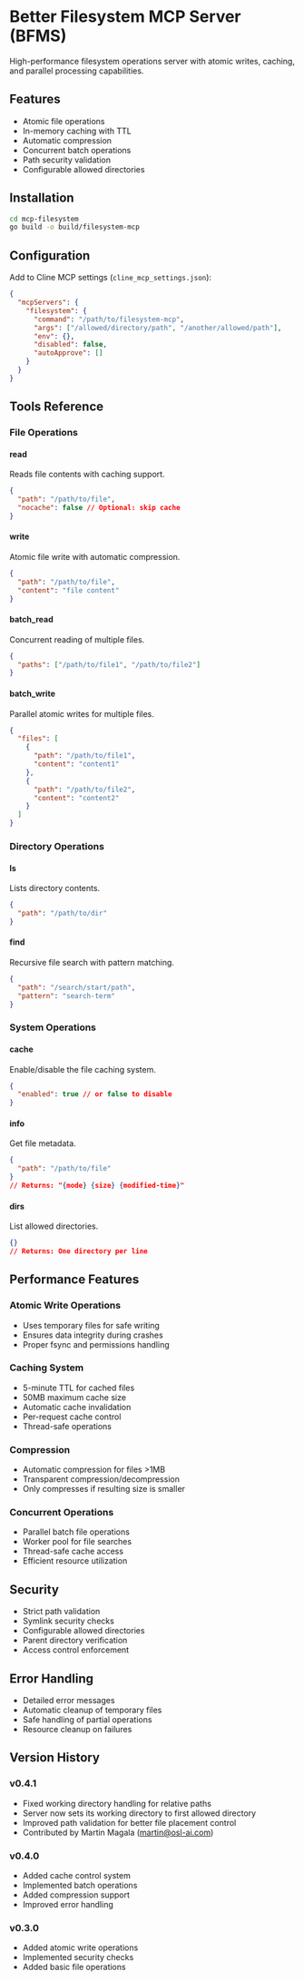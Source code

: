 # Better Filesystem MCP Server (BFMS)

High-performance filesystem operations server with atomic writes, caching, and parallel processing capabilities.

## Features

- Atomic file operations
- In-memory caching with TTL
- Automatic compression
- Concurrent batch operations
- Path security validation
- Configurable allowed directories

## Installation

```bash
cd mcp-filesystem
go build -o build/filesystem-mcp
```

## Configuration

Add to Cline MCP settings (`cline_mcp_settings.json`):

```json
{
  "mcpServers": {
    "filesystem": {
      "command": "/path/to/filesystem-mcp",
      "args": ["/allowed/directory/path", "/another/allowed/path"],
      "env": {},
      "disabled": false,
      "autoApprove": []
    }
  }
}
```

## Tools Reference

### File Operations

#### read

Reads file contents with caching support.

```json
{
  "path": "/path/to/file",
  "nocache": false // Optional: skip cache
}
```

#### write

Atomic file write with automatic compression.

```json
{
  "path": "/path/to/file",
  "content": "file content"
}
```

#### batch_read

Concurrent reading of multiple files.

```json
{
  "paths": ["/path/to/file1", "/path/to/file2"]
}
```

#### batch_write

Parallel atomic writes for multiple files.

```json
{
  "files": [
    {
      "path": "/path/to/file1",
      "content": "content1"
    },
    {
      "path": "/path/to/file2",
      "content": "content2"
    }
  ]
}
```

### Directory Operations

#### ls

Lists directory contents.

```json
{
  "path": "/path/to/dir"
}
```

#### find

Recursive file search with pattern matching.

```json
{
  "path": "/search/start/path",
  "pattern": "search-term"
}
```

### System Operations

#### cache

Enable/disable the file caching system.

```json
{
  "enabled": true // or false to disable
}
```

#### info

Get file metadata.

```json
{
  "path": "/path/to/file"
}
// Returns: "{mode} {size} {modified-time}"
```

#### dirs

List allowed directories.

```json
{}
// Returns: One directory per line
```

## Performance Features

### Atomic Write Operations

- Uses temporary files for safe writing
- Ensures data integrity during crashes
- Proper fsync and permissions handling

### Caching System

- 5-minute TTL for cached files
- 50MB maximum cache size
- Automatic cache invalidation
- Per-request cache control
- Thread-safe operations

### Compression

- Automatic compression for files >1MB
- Transparent compression/decompression
- Only compresses if resulting size is smaller

### Concurrent Operations

- Parallel batch file operations
- Worker pool for file searches
- Thread-safe cache access
- Efficient resource utilization

## Security

- Strict path validation
- Symlink security checks
- Configurable allowed directories
- Parent directory verification
- Access control enforcement

## Error Handling

- Detailed error messages
- Automatic cleanup of temporary files
- Safe handling of partial operations
- Resource cleanup on failures

## Version History

### v0.4.1

- Fixed working directory handling for relative paths
- Server now sets its working directory to first allowed directory
- Improved path validation for better file placement control
- Contributed by Martin Magala (martin@osl-ai.com)

### v0.4.0

- Added cache control system
- Implemented batch operations
- Added compression support
- Improved error handling

### v0.3.0

- Added atomic write operations
- Implemented security checks
- Added basic file operations
